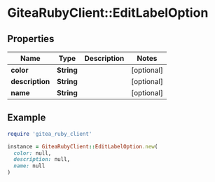 # GiteaRubyClient::EditLabelOption

## Properties

| Name | Type | Description | Notes |
| ---- | ---- | ----------- | ----- |
| **color** | **String** |  | [optional] |
| **description** | **String** |  | [optional] |
| **name** | **String** |  | [optional] |

## Example

```ruby
require 'gitea_ruby_client'

instance = GiteaRubyClient::EditLabelOption.new(
  color: null,
  description: null,
  name: null
)
```

